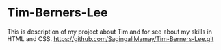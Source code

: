 # Tim-Berners-Lee
This is description of my project about Tim and for see about my skills in HTML and CSS. 
https://github.com/SagingaliMamay/Tim-Berners-Lee.git